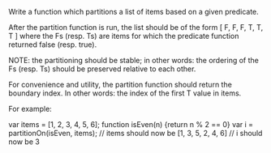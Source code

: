 Write a function which partitions a list of items based on a given predicate.

After the partition function is run, the list should be of the form [ F, F, F, T, T, T ] where the Fs (resp. Ts) are items for which the predicate function returned false (resp. true).

NOTE: the partitioning should be stable; in other words: the ordering of the Fs (resp. Ts) should be preserved relative to each other.

For convenience and utility, the partition function should return the boundary index. In other words: the index of the first T value in items.

For example:

var items = [1, 2, 3, 4, 5, 6];
function isEven(n) {return n % 2 == 0}
var i = partitionOn(isEven, items);
// items should now be [1, 3, 5, 2, 4, 6]
// i     should now be 3